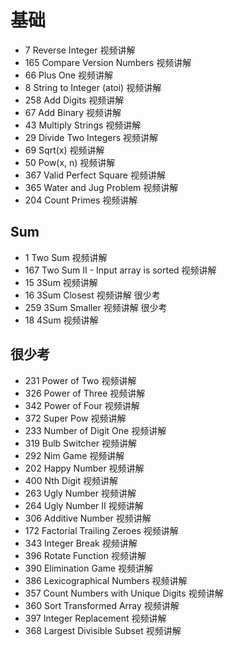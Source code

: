 # 基础			
- 7	Reverse Integer	视频讲解
- 165	Compare Version Numbers	视频讲解
- 66	Plus One	视频讲解
- 8	String to Integer (atoi)	视频讲解
- 258	Add Digits	视频讲解
- 67	Add Binary	视频讲解
- 43	Multiply Strings	视频讲解
- 29	Divide Two Integers	视频讲解
- 69	Sqrt(x)	视频讲解
- 50	Pow(x, n)	视频讲解
- 367	Valid Perfect Square	视频讲解
- 365	Water and Jug Problem	视频讲解
- 204	Count Primes	视频讲解
## Sum			
- 1	Two Sum	视频讲解
- 167	Two Sum II - Input array is sorted	视频讲解
- 15	3Sum	视频讲解
- 16	3Sum Closest	视频讲解	很少考
- 259	3Sum Smaller	视频讲解	很少考
- 18	4Sum	视频讲解
## 很少考			
- 231	Power of Two	视频讲解
- 326	Power of Three	视频讲解
- 342	Power of Four	视频讲解
- 372	Super Pow	视频讲解
- 233	Number of Digit One	视频讲解
- 319	Bulb Switcher	视频讲解
- 292	Nim Game	视频讲解
- 202	Happy Number	视频讲解
- 400	Nth Digit	视频讲解
- 263	Ugly Number	视频讲解
- 264	Ugly Number II	视频讲解
- 306	Additive Number	视频讲解
- 172	Factorial Trailing Zeroes	视频讲解
- 343	Integer Break	视频讲解
- 396	Rotate Function	视频讲解
- 390	Elimination Game	视频讲解
- 386	Lexicographical Numbers	视频讲解
- 357	Count Numbers with Unique Digits	视频讲解
- 360	Sort Transformed Array	视频讲解
- 397	Integer Replacement	视频讲解
- 368	Largest Divisible Subset	视频讲解